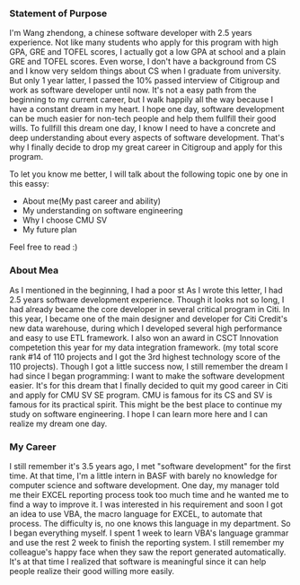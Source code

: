 ### Statement of Purpose
I'm Wang zhendong, a chinese software developer with 2.5 years experience. Not like many students who apply for this program with high GPA, GRE and TOFEL scores, I actually got a low GPA at school and a plain GRE and TOFEL scores. Even worse, I don't have a background from CS and I know very seldom things about CS when I graduate from university. But only 1 year latter, I passed the 10% passed interview of Citigroup and work as software developer until now. It's not a easy path from the beginning to my current career, but I walk happily all the way because I have a constant dream in my heart. I hope one day, software development can be much easier for non-tech people and help them fullfill their good wills. To fullfill this dream one day, I know I need to have a concrete and deep understanding about every aspects of software development. That's why I finally decide to drop my great career in Citigroup and apply for this program. 

To let you know me better, I will talk about the following topic one by one in this eassy:
* About me(My past career and ability)
* My understanding on software engineering
* Why I choose CMU SV
* My future plan

Feel free to read :)
 

### About Mea
As I mentioned in the beginning, I had a poor st
As I wrote this letter, I had 2.5 years software development experience. Though it looks not so long, I had already became the core developer in several critical program in Citi.  In this year, I became one of the main designer and developer for Citi Credit's new data warehouse, during which I developed several high performance and easy to use ETL framework. I also won an award in CSCT Innovation competetion this year for my data integration framework. (my total score rank #14 of 110 projects and I got the 3rd highest technology score of the 110 projects). Though I got a little success now, I still remember the dream I had since I began programming: I want to make the software development easier. It's for this dream that I finally decided to quit my good career in Citi and apply for CMU SV SE program. CMU is famous for its CS and SV is famous for its practical spirit. This might be the best place to continue my study on software engineering. I hope I can learn more here and I can realize my dream one day.



### My Career
I still remember it's 3.5 years ago, I met "software development" for the first time. At that time, I'm a little intern in BASF with barely no knowledge for computer science and software development. One day, my manager told me their EXCEL reporting process took too much time and he wanted me to find a way to improve it. I was interested in his requirement and soon I got an idea to use VBA, the macro language for EXCEL, to automate that process. The difficulty is, no one knows this language in my department. So I began everything myself. I spent 1 week to learn VBA's language grammar and use the rest 2 week to finish the reporting system. I still remember my colleague's happy face when they saw the report generated automatically. It's at that time I realized that software is meaningful since it can help people realize their good willing more easily.
